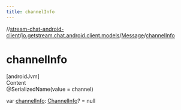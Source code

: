 ```yaml
---
title: channelInfo
---
```

//[stream-chat-android-client](../../../index.md)/[io.getstream.chat.android.client.models](../index.md)/[Message](index.md)/[channelInfo](channelInfo.md)



# channelInfo  
[androidJvm]  
Content  
@SerializedName(value = channel)  
  
var [channelInfo](channelInfo.md): [ChannelInfo](../ChannelInfo/index.md)? = null  



